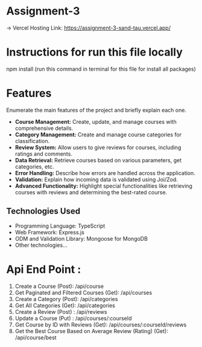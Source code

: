 # Assignment-3

-> Vercel Hosting Link: https://assignment-3-sand-tau.vercel.app/

# Instructions for run this file locally

npm install (run this command in terminal for this file for install all packages)

# Features

Enumerate the main features of the project and briefly explain each one.

- **Course Management:** Create, update, and manage courses with comprehensive details.
- **Category Management:** Create and manage course categories for classification.
- **Review System:** Allow users to give reviews for courses, including ratings and comments.
- **Data Retrieval:** Retrieve courses based on various parameters, get categories, etc.
- **Error Handling:** Describe how errors are handled across the application.
- **Validation:** Explain how incoming data is validated using Joi/Zod.
- **Advanced Functionality:** Highlight special functionalities like retrieving courses with reviews and determining the best-rated course.

## Technologies Used

- Programming Language: TypeScript
- Web Framework: Express.js
- ODM and Validation Library: Mongoose for MongoDB
- Other technologies...

# Api End Point :

1. Create a Course (Post): /api/course
2. Get Paginated and Filtered Courses (Get): /api/courses
3. Create a Category (Post): /api/categories
4. Get All Categories (Get): /api/categories
5. Create a Review (Post) : /api/reviews
6. Update a Course (Put) : /api/courses/:courseId
7. Get Course by ID with Reviews (Get): /api/courses/:courseId/reviews
8. Get the Best Course Based on Average Review (Rating) (Get): /api/course/best
